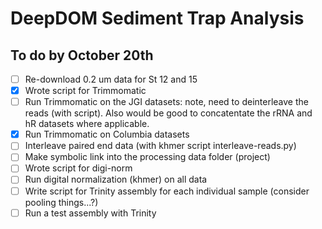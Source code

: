 # DeepDOM Sediment Trap Analysis

## To do by October 20th

- [ ] Re-download 0.2 um data for St 12 and 15
- [X] Wrote script for Trimmomatic 
- [ ] Run Trimmomatic on the JGI datasets: note, need to deinterleave the reads (with script). Also would be good to concatentate the rRNA and hR datasets where applicable. 
- [X] Run Trimmomatic on Columbia datasets 
- [ ] Interleave paired end data (with khmer script interleave-reads.py)
- [ ] Make symbolic link into the processing data folder (project)
- [ ] Wrote script for digi-norm
- [ ] Run digital normalization (khmer) on all data
- [ ] Write script for Trinity assembly for each individual sample (consider pooling things...?) 
- [ ] Run a test assembly with Trinity
